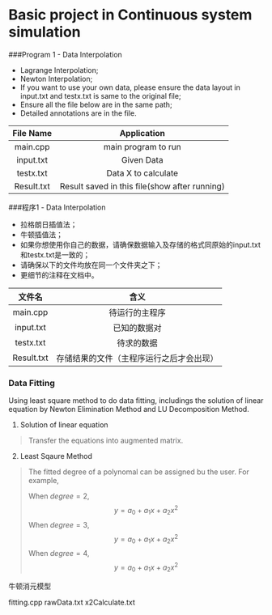 # Basic project in Continuous system simulation
###Program 1 - Data Interpolation 

* Lagrange Interpolation;
* Newton Interpolation;
* If you want to use your own data, please ensure the data layout in input.txt and testx.txt is same to the original file;
* Ensure all the file below are in the same path;
* Detailed annotations are in the file.

|File Name|Application|
|:-:|:-:|
|main.cpp|main program to run|
|input.txt|Given Data|
|testx.txt|Data X to calculate|
|Result.txt|Result saved in this file(show after running)|

###程序1 - Data Interpolation 

* 拉格朗日插值法；
* 牛顿插值法；
* 如果你想使用你自己的数据，请确保数据输入及存储的格式同原始的input.txt和testx.txt是一致的；
* 请确保以下的文件均放在同一个文件夹之下；
* 更细节的注释在文档中。

|文件名|含义|
|:-:|:-:|
|main.cpp|待运行的主程序|
|input.txt|已知的数据对|
|testx.txt|待求的数据|
|Result.txt|存储结果的文件（主程序运行之后才会出现）|



### Data Fitting
Using least square method to do data fitting, includings the solution of linear equation by Newton Elimination Method and LU Decomposition Method.
1. Solution of linear equation 
> Transfer the equations into augmented matrix.
2. Least Sqaure Method 
> The fitted degree of a polynomal can be assigned bu the user. For example,
> 
> When $degree=2$, $$y = a_0+a_1x+a_2x^2$$
> When $degree=3$, $$y = a_0+a_1x+a_2x^2$$
> When $degree=4$, $$y = a_0+a_1x+a_2x^2$$
>  
> 


牛顿消元模型

fitting.cpp
rawData.txt
x2Calculate.txt